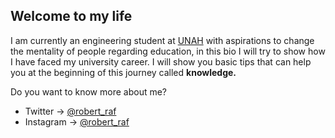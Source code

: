 ## Welcome to my life 

I am currently an engineering student at [UNAH](https://www.unah.edu.hn/) with aspirations to change the mentality of people regarding education, in this bio I will try to show how I have faced my university career.
I will show you basic tips that can help you at the beginning of this journey called **knowledge.**

Do you want to know more about me?
* Twitter -> [@robert_raf](https://twitter.com/robert_raf)
* Instagram -> [@robert_raf](https://www.instagram.com/robert_raf)
